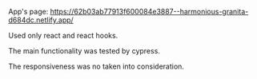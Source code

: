 App's page: https://62b03ab77913f600084e3887--harmonious-granita-d684dc.netlify.app/

Used only react and react hooks.

The main functionality was tested by cypress.

The responsiveness was no taken into consideration.
